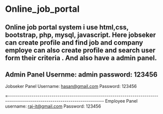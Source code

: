 # Online_job_portal

Online job portal system i use html,css, bootstrap, php, mysql, javascript. Here jobseker  can create profile and find job and company employe can also create profile and search user form their criteria . And also have a admin panel.
----------------------------------------------------------------------------------------------------------------
Admin Panel
Usernme: admin
password: 123456
----------------------------------------------------------------------------------------------------------------
Jobseker Panel
Username: hasan@gmail.com
Password: 123456

=------------------------------------------------------------------------------------------------------------------------------
Employee Panel
username: raj-it@gmail.com
Password: 123456
